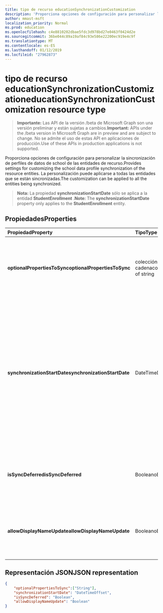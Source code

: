 ```yaml
---
title: tipo de recurso educationSynchronizationCustomization
description: 'Proporciona opciones de configuración para personalizar la sincronización de perfiles de datos de school de las entidades de recurso. La personalización puede aplicarse a todas las entidades que se están sincronizadas. '
author: mmast-msft
localization_priority: Normal
ms.prod: education
ms.openlocfilehash: c4e8810202dbae5fdc3d978bd27e0463f0424d2e
ms.sourcegitcommit: 36be044c89a19af84c93e586e22200ec919e4c9f
ms.translationtype: MT
ms.contentlocale: es-ES
ms.lasthandoff: 01/12/2019
ms.locfileid: "27962873"
---
```

# <a name="educationsynchronizationcustomization-resource-type"></a><span data-ttu-id="f2f04-104">tipo de recurso educationSynchronizationCustomization</span><span class="sxs-lookup"><span data-stu-id="f2f04-104">educationSynchronizationCustomization resource type</span></span>

> <span data-ttu-id="f2f04-105">**Importante:** Las API de la versión /beta de Microsoft Graph son una versión preliminar y están sujetas a cambios.</span><span class="sxs-lookup"><span data-stu-id="f2f04-105">**Important:** APIs under the /beta version in Microsoft Graph are in preview and are subject to change.</span></span> <span data-ttu-id="f2f04-106">No se admite el uso de estas API en aplicaciones de producción.</span><span class="sxs-lookup"><span data-stu-id="f2f04-106">Use of these APIs in production applications is not supported.</span></span>

<span data-ttu-id="f2f04-107">Proporciona opciones de configuración para personalizar la sincronización de perfiles de datos de school de las entidades de recurso.</span><span class="sxs-lookup"><span data-stu-id="f2f04-107">Provides settings for customizing the school data profile synchronization of the resource entities.</span></span> <span data-ttu-id="f2f04-108">La personalización puede aplicarse a todas las entidades que se están sincronizadas.</span><span class="sxs-lookup"><span data-stu-id="f2f04-108">The customization can be applied to all the entities being synchronized.</span></span> 

><span data-ttu-id="f2f04-109">**Nota:** La propiedad **synchronizationStartDate** sólo se aplica a la entidad **StudentEnrollment** .</span><span class="sxs-lookup"><span data-stu-id="f2f04-109">**Note:** The **synchronizationStartDate** property only applies to the **StudentEnrollment** entity.</span></span>

## <a name="properties"></a><span data-ttu-id="f2f04-110">Propiedades</span><span class="sxs-lookup"><span data-stu-id="f2f04-110">Properties</span></span>

| <span data-ttu-id="f2f04-111">Propiedad</span><span class="sxs-lookup"><span data-stu-id="f2f04-111">Property</span></span> | <span data-ttu-id="f2f04-112">Tipo</span><span class="sxs-lookup"><span data-stu-id="f2f04-112">Type</span></span> | <span data-ttu-id="f2f04-113">Descripción</span><span class="sxs-lookup"><span data-stu-id="f2f04-113">Description</span></span> |
|:-|:-|:-|
| <span data-ttu-id="f2f04-114">**optionalPropertiesToSync**</span><span class="sxs-lookup"><span data-stu-id="f2f04-114">**optionalPropertiesToSync**</span></span> | <span data-ttu-id="f2f04-115">colección de cadena</span><span class="sxs-lookup"><span data-stu-id="f2f04-115">collection of string</span></span> |  <span data-ttu-id="f2f04-116">La colección de nombres de propiedad para la sincronización. Si establece en null, todas las propiedades será sincronizado.</span><span class="sxs-lookup"><span data-stu-id="f2f04-116">The collection of property names to sync. If set to null, all properties will be synchronized.</span></span>       |
| <span data-ttu-id="f2f04-117">**synchronizationStartDate**</span><span class="sxs-lookup"><span data-stu-id="f2f04-117">**synchronizationStartDate**</span></span> | <span data-ttu-id="f2f04-118">DateTime</span><span class="sxs-lookup"><span data-stu-id="f2f04-118">DateTime</span></span> |  <span data-ttu-id="f2f04-119">La fecha en la que debe comenzar la sincronización.</span><span class="sxs-lookup"><span data-stu-id="f2f04-119">The date that the synchronization should start.</span></span> <span data-ttu-id="f2f04-120">Este valor debe establecerse en una fecha futura.</span><span class="sxs-lookup"><span data-stu-id="f2f04-120">This value should be set to a future date.</span></span> <span data-ttu-id="f2f04-121">Si se establece en null, el recurso se sincronizará cuando se complete la configuración del perfil.</span><span class="sxs-lookup"><span data-stu-id="f2f04-121">If set to null, the resource will be synchronized when the profile setup completes.</span></span> <span data-ttu-id="f2f04-122">**Nota:** Esto sólo se aplica a la propiedad **StudentEnrollment** .</span><span class="sxs-lookup"><span data-stu-id="f2f04-122">**Note:** This only applies to the **StudentEnrollment** property.</span></span>      |
|<span data-ttu-id="f2f04-123">**isSyncDeferred**</span><span class="sxs-lookup"><span data-stu-id="f2f04-123">**isSyncDeferred**</span></span> |<span data-ttu-id="f2f04-124">Booleano</span><span class="sxs-lookup"><span data-stu-id="f2f04-124">Boolean</span></span> | <span data-ttu-id="f2f04-125">Indica si la sincronización de la entidad principal se aplaza hasta una fecha posterior.</span><span class="sxs-lookup"><span data-stu-id="f2f04-125">Indicates whether synchronization of the parent entity is deferred to a later date.</span></span> |
| <span data-ttu-id="f2f04-126">**allowDisplayNameUpdate**</span><span class="sxs-lookup"><span data-stu-id="f2f04-126">**allowDisplayNameUpdate**</span></span> | <span data-ttu-id="f2f04-127">Booleano</span><span class="sxs-lookup"><span data-stu-id="f2f04-127">Boolean</span></span> |  <span data-ttu-id="f2f04-128">Indica si el nombre para mostrar del recurso se puede sobrescribir con la sincronización.</span><span class="sxs-lookup"><span data-stu-id="f2f04-128">Indicates whether the display name of the resource can be overwritten by the sync.</span></span>         |


## <a name="json-representation"></a><span data-ttu-id="f2f04-129">Representación JSON</span><span class="sxs-lookup"><span data-stu-id="f2f04-129">JSON representation</span></span>
<!-- {
  "blockType": "resource",
  "optionalProperties": [

  ],
  "@odata.type": "#microsoft.graph.educationSynchronizationCustomization"
}-->

```json
{  
    "optionalPropertiesToSync":["String"],
    "synchronizationStartDate": "DateTimeOffset",
    "isSyncDeferred": "Boolean",
    "allowDisplayNameUpdate": "Boolean"
}
```
